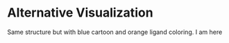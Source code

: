 # Alternative Visualization

Same structure but with blue cartoon and orange ligand coloring.
I am here
